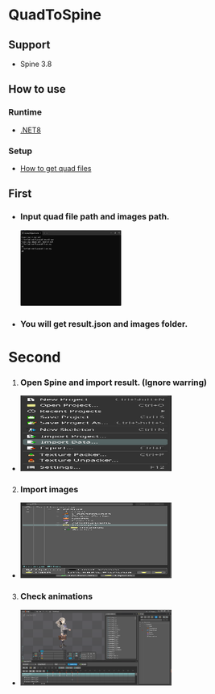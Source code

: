 # **QuadToSpine**

## Support
+ Spine 3.8

## **How to use**

### **Runtime**
* [.NET8](https://dotnet.microsoft.com/zh-cn/download)

### **Setup**
* [How to get quad files](https://github.com/rufaswan/Web2D_Games/blob/master/docs/psxtools-steps.adoc)

## **First**
+ ### Input quad file path and images path.
  <img height="150" src="MD/1.png" width="200"/>
+ ### You will get **result.json** and **images** folder.
# **Second**
1. ### Open Spine and import result. (Ignore warring)
+  <img height="150" src="MD/2.png" width="300"/>
2. ### Import images
+ <img height="150" src="MD/3.png" width="300"/>
3. ### Check animations
+ <img height="150" src="MD/4.png" width="300"/>
